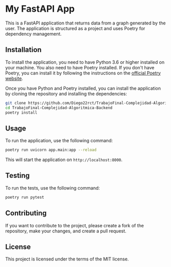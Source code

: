 # My FastAPI App

This is a FastAPI application that returns data from a graph generated by the user. The application is structured as a project and uses Poetry for dependency management.

## Installation

To install the application, you need to have Python 3.6 or higher installed on your machine. You also need to have Poetry installed. If you don't have Poetry, you can install it by following the instructions on the [official Poetry website](https://python-poetry.org/docs/#installation).

Once you have Python and Poetry installed, you can install the application by cloning the repository and installing the dependencies:

```bash
git clone https://github.com/Diego22rct/TrabajoFinal-Complejidad-Algoritmica-Backend.git
cd TrabajoFinal-Complejidad-Algoritmica-Backend
poetry install
```

## Usage

To run the application, use the following command:

```bash
poetry run uvicorn app.main:app --reload
```

This will start the application on `http://localhost:8000`.

## Testing

To run the tests, use the following command:

```bash
poetry run pytest
```

## Contributing

If you want to contribute to the project, please create a fork of the repository, make your changes, and create a pull request.

## License

This project is licensed under the terms of the MIT license.